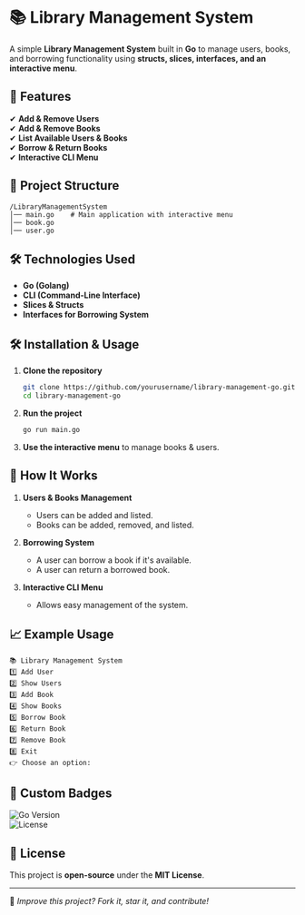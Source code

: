 # 📚 Library Management System

A simple **Library Management System** built in **Go** to manage users, books, and borrowing functionality using **structs, slices, interfaces, and an interactive menu**.

## 🚀 Features

✔ **Add & Remove Users**  
✔ **Add & Remove Books**  
✔ **List Available Users & Books**  
✔ **Borrow & Return Books**  
✔ **Interactive CLI Menu**  

## 💂️ Project Structure

```
/LibraryManagementSystem
│── main.go    # Main application with interactive menu
│── book.go
│── user.go
```

## 🛠 Technologies Used

- **Go (Golang)**
- **CLI (Command-Line Interface)**
- **Slices & Structs**
- **Interfaces for Borrowing System**

## 🛠 Installation & Usage

1. **Clone the repository**
   ```sh
   git clone https://github.com/yourusername/library-management-go.git
   cd library-management-go
   ```

2. **Run the project**
   ```sh
   go run main.go
   ```

3. **Use the interactive menu** to manage books & users.

## 📌 How It Works

1. **Users & Books Management**  
   - Users can be added and listed.  
   - Books can be added, removed, and listed.  

2. **Borrowing System**  
   - A user can borrow a book if it's available.  
   - A user can return a borrowed book.  

3. **Interactive CLI Menu**  
   - Allows easy management of the system.  

## 📈 Example Usage

```
📚 Library Management System
1️⃣ Add User
2️⃣ Show Users
3️⃣ Add Book
4️⃣ Show Books
5️⃣ Borrow Book
6️⃣ Return Book
7️⃣ Remove Book
8️⃣ Exit
👉 Choose an option:
```

## 🐝 Custom Badges

![Go Version](https://img.shields.io/badge/Go-1.19-blue)  
![License](https://img.shields.io/badge/License-MIT-green)  

## 💜 License

This project is **open-source** under the **MIT License**.

---

🔗 *Improve this project? Fork it, star it, and contribute!*

